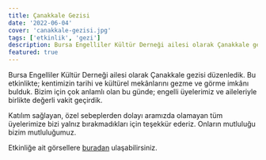 ```yaml
---
title: Çanakkale Gezisi
date: '2022-06-04'
cover: 'canakkale-gezisi.jpg'
tags: ['etkinlik', 'gezi']
description: Bursa Engelliler Kültür Derneği ailesi olarak Çanakkale gezisi düzenledik. Bu etkinlikte; kentimizin tarihi ve kültürel mekânlarını gezme ve görme imkânı bulduk.
featured: true
---
```


Bursa Engelliler Kültür Derneği ailesi olarak Çanakkale gezisi düzenledik. Bu etkinlikte; kentimizin tarihi ve kültürel mekânlarını gezme ve görme imkânı bulduk. Bizim için çok anlamlı olan bu günde; engelli üyelerimiz ve aileleriyle birlikte değerli vakit geçirdik.

Katılım sağlayan, özel sebeplerden dolayı aramızda olamayan tüm üyelerimize bizi yalnız bırakmadıkları için teşekkür ederiz. Onların mutluluğu bizim mutluluğumuz.

Etkinliğe ait görsellere <a href="https://photos.app.goo.gl/6Dmgg7pjKvk8zDAj9" target="_blank" rel="noopener noreferrer">buradan</a> ulaşabilirsiniz.